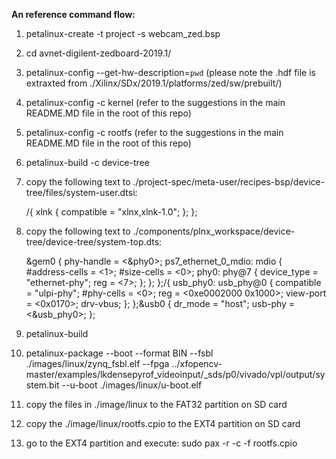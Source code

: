 **An reference command flow:**

1. petalinux-create -t project -s webcam_zed.bsp
2. cd avnet-digilent-zedboard-2019.1/
3. petalinux-config --get-hw-description=`pwd`    (please note the .hdf file is extraxted from ./Xilinx/SDx/2019.1/platforms/zed/sw/prebuilt/)
4. petalinux-config -c kernel  (refer to the suggestions in the main README.MD file in the root of this repo)
5. petalinux-config -c rootfs  (refer to the suggestions in the main README.MD file in the root of this repo)
6. petalinux-build -c device-tree 

7. copy the following text to ./project-spec/meta-user/recipes-bsp/device-tree/files/system-user.dtsi:

    /{
    xlnk {
    compatible = "xlnx,xlnk-1.0";
    };
    };


8. copy the following text to ./components/plnx_workspace/device-tree/device-tree/system-top.dts:

    &gem0 {
     phy-handle = <&phy0>;
     ps7_ethernet_0_mdio: mdio {
      #address-cells = <1>;
      #size-cells = <0>;
      phy0: phy@7 {
       device_type = "ethernet-phy";
       reg = <7>;
      };
     };
    };/{
     usb_phy0: usb_phy@0 {
      compatible = "ulpi-phy";
      #phy-cells = <0>;
      reg = <0xe0002000 0x1000>;
      view-port = <0x0170>;
      drv-vbus;
     };
    };&usb0 {
     dr_mode = "host";
     usb-phy = <&usb_phy0>;
    };

9. petalinux-build 

10. petalinux-package --boot --format BIN --fsbl ./images/linux/zynq\_fsbl.elf --fpga ../xfopencv-master/examples/lkdensepyrof_videoinput/_sds/p0/vivado/vpl/output/system.bit --u-boot ./images/linux/u-boot.elf

11. copy the files in ./image/linux to the FAT32 partition on SD card

12. copy the ./image/linux/rootfs.cpio to the EXT4 partition on SD card

12. go to the EXT4 partition and execute:    sudo pax -r -c -f rootfs.cpio
